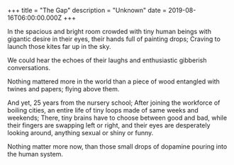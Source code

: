 +++
title = "The Gap"
description = "Unknown"
date = 2019-08-16T06:00:00.000Z
+++

In the spacious and bright room crowded with tiny human beings with gigantic desire in their eyes, their hands full of painting drops; Craving to launch those kites far up in the sky.

We could hear the echoes of their laughs and enthusiastic gibberish conversations.

Nothing mattered more in the world than a piece of wood entangled with twines and papers; flying above them.

And yet, 25 years from the nursery school; After joining the workforce of boiling cities, an entire life of tiny loops made of same weeks and weekends; There, tiny brains have to choose between good and bad, while their fingers are swapping left or right, and their eyes are desperately looking around, anything sexual or shiny or funny.

Nothing matter more now, than those small drops of dopamine pouring into the human system.
